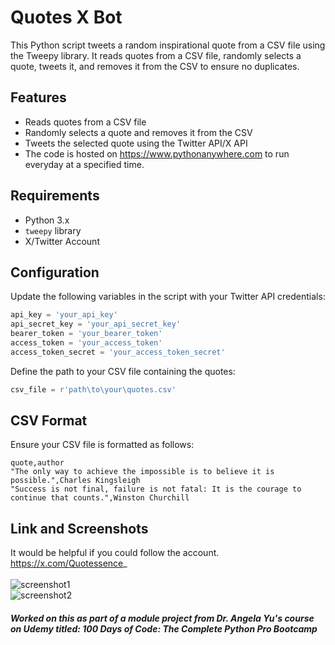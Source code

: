 # Quotes X Bot

This Python script tweets a random inspirational quote from a CSV file using the Tweepy library. It reads quotes from a CSV file, randomly selects a quote, tweets it, and removes it from the CSV to ensure no duplicates.

## Features

- Reads quotes from a CSV file
- Randomly selects a quote and removes it from the CSV
- Tweets the selected quote using the Twitter API/X API
- The code is hosted on https://www.pythonanywhere.com to run everyday at a specified time.

## Requirements

- Python 3.x
- `tweepy` library
- X/Twitter Account

## Configuration

Update the following variables in the script with your Twitter API credentials:

```python
api_key = 'your_api_key'
api_secret_key = 'your_api_secret_key'
bearer_token = 'your_bearer_token'
access_token = 'your_access_token'
access_token_secret = 'your_access_token_secret'
```

Define the path to your CSV file containing the quotes:
```python
csv_file = r'path\to\your\quotes.csv'
```

## CSV Format
Ensure your CSV file is formatted as follows:
```csv
quote,author
"The only way to achieve the impossible is to believe it is possible.",Charles Kingsleigh
"Success is not final, failure is not fatal: It is the courage to continue that counts.",Winston Churchill
```

## Link and Screenshots
It would be helpful if you could follow the account.<br>
https://x.com/Quotessence_ <br><br>
![screenshot1](screenshot1.jpg)<br>
![screenshot2](screenshot2.jpg)


##### Worked on this as part of a module project from Dr. Angela Yu's course on Udemy titled: 100 Days of Code: The Complete Python Pro Bootcamp

